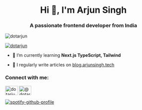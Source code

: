 <h1 align="center">Hi 👋, I'm Arjun Singh</h1>
<h3 align="center">A passionate frontend developer from India</h3>

<p align="left"> <img src="https://komarev.com/ghpvc/?username=dotarjun&label=Profile%20views&color=0e75b6&style=flat" alt="dotarjun" /> </p>

<p align="left"> <a href="https://twitter.com/dotarjun" target="blank"><img src="https://img.shields.io/twitter/follow/dotarjun?logo=twitter&style=for-the-badge" alt="dotarjun" /></a> </p>

- 🌱 I’m currently learning **Next.js TypeScript, Tailwind**

- 📝 I regularly write articles on [blog.arjunsingh.tech](https://blog.arjunsingh.tech)


<h3 align="left">Connect with me:</h3>
<p align="left">
<a href="https://twitter.com/dotarjun" target="blank"><img align="center" src="https://raw.githubusercontent.com/rahuldkjain/github-profile-readme-generator/master/src/images/icons/Social/twitter.svg" alt="dotarjun" height="30" width="40" /></a>
<a href="https://hashnode.com/@dotarjun" target="blank"><img align="center" src="https://raw.githubusercontent.com/rahuldkjain/github-profile-readme-generator/master/src/images/icons/Social/hashnode.svg" alt="@dotarjun" height="30" width="40" /></a>
</p>


[![spotify-github-profile](https://spotify-github-profile.vercel.app/api/view?uid=31aeuqobiqqa77jzxrpkz4jrpl2q&cover_image=true&theme=natemoo-re&show_offline=false&background_color=121212&interchange=false&bar_color=53b14f&bar_color_cover=false)](https://spotify-github-profile.vercel.app/api/view?uid=31aeuqobiqqa77jzxrpkz4jrpl2q&redirect=true)
